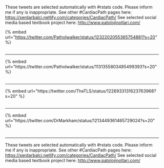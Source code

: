 

These tweets are selected automatically with #rstats code. Please inform me if any is inappropriate.
See other #CardiacPath pages here: https://serdarbalci.netlify.com/categories/CardiacPath/ 
See selected social media based textbook project here: http://www.patolojinotlari.com/

{% embed url="https://twitter.com/Patholwalker/status/1232202055365754881?s=20" %}<br>
<br>
<hr>
{% embed url="https://twitter.com/Patholwalker/status/1131355803485499393?s=20" %}<br>
<br>
<hr>
{% embed url="https://twitter.com/TheTLS/status/1226933131623763968?s=20" %}<br>
<br>
<hr>
{% embed url="https://twitter.com/DrMarkham/status/1213449361465729024?s=20" %}<br>
<br>
<hr>


These tweets are selected automatically with #rstats code. Please inform me if any is inappropriate.
See other #CardiacPath pages here: https://serdarbalci.netlify.com/categories/CardiacPath/ 
See selected social media based textbook project here: http://www.patolojinotlari.com/

